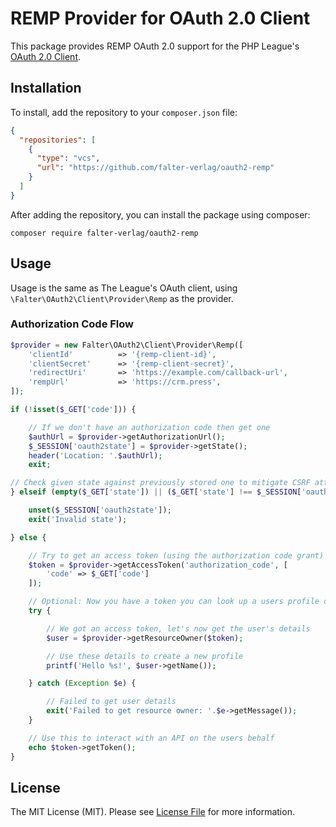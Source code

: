 # REMP Provider for OAuth 2.0 Client

This package provides REMP OAuth 2.0 support for the PHP League's [OAuth 2.0 Client](https://github.com/thephpleague/oauth2-client).

## Installation

To install, add the repository to your `composer.json` file:

```json
{
  "repositories": [
    {
      "type": "vcs",
      "url": "https://github.com/falter-verlag/oauth2-remp"
    }
  ]
}
```

After adding the repository, you can install the package using composer:

```
composer require falter-verlag/oauth2-remp
```

## Usage

Usage is the same as The League's OAuth client, using `\Falter\OAuth2\Client\Provider\Remp` as the provider.

### Authorization Code Flow

```php
$provider = new Falter\OAuth2\Client\Provider\Remp([
    'clientId'          => '{remp-client-id}',
    'clientSecret'      => '{remp-client-secret}',
    'redirectUri'       => 'https://example.com/callback-url',
    'rempUrl'           => 'https://crm.press',
]);

if (!isset($_GET['code'])) {

    // If we don't have an authorization code then get one
    $authUrl = $provider->getAuthorizationUrl();
    $_SESSION['oauth2state'] = $provider->getState();
    header('Location: '.$authUrl);
    exit;

// Check given state against previously stored one to mitigate CSRF attack
} elseif (empty($_GET['state']) || ($_GET['state'] !== $_SESSION['oauth2state'])) {

    unset($_SESSION['oauth2state']);
    exit('Invalid state');

} else {

    // Try to get an access token (using the authorization code grant)
    $token = $provider->getAccessToken('authorization_code', [
        'code' => $_GET['code']
    ]);

    // Optional: Now you have a token you can look up a users profile data
    try {

        // We got an access token, let's now get the user's details
        $user = $provider->getResourceOwner($token);

        // Use these details to create a new profile
        printf('Hello %s!', $user->getName());

    } catch (Exception $e) {

        // Failed to get user details
        exit('Failed to get resource owner: '.$e->getMessage());
    }

    // Use this to interact with an API on the users behalf
    echo $token->getToken();
}
```

## License

The MIT License (MIT). Please see [License File](https://github.com/thephpleague/oauth2-github/blob/master/LICENSE) for more information.